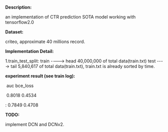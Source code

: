 **Description:** 

an implementation of CTR prediction SOTA model working with tensorflow2.0

**Dataset:** 

criteo,  approximate 40 millions record.

**Implementation Detail:**

1.train_test_split: train ----> head 40,000,000 of total data(train.txt)  test ----> tail 5,840,617 of total data(train.txt), train.txt is already sorted by time.

**experiment result (see train log):** 

​						auc				bce_loss

[DLRM]: https://arxiv.org/pdf/1906.00091.pdf

​			0.8018			0.4534

[DeepFM]: https://arxiv.org/abs/1703.04247

 :		0.7849			0.4708

**TODO:**

implement DCN and DCNv2.


